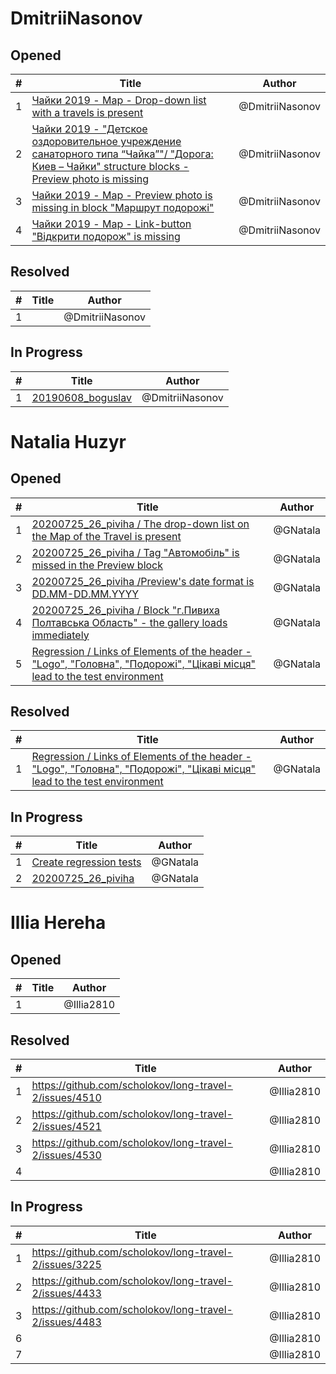 # DmitriiNasonov

## Opened

| #   | Title | Author
| --- | ---   | ----
| 1   |[Чайки 2019 - Map - Drop-down list with a travels is present](https://github.com/scholokov/long-travel-2/issues/4545)|@DmitriiNasonov
| 2   |[Чайки 2019 - "Детское оздоровительное учреждение санаторного типа “Чайка”"/ "Дорога: Киев – Чайки" structure blocks - Preview photo is missing](https://github.com/scholokov/long-travel-2/issues/4548)|@DmitriiNasonov
| 3   |[Чайки 2019 - Map - Preview photo is missing in block "Маршрут подорожі"](https://github.com/scholokov/long-travel-2/issues/4547)|@DmitriiNasonov
| 4   |[Чайки 2019 - Map - Link-button "Відкрити подорож" is missing](https://github.com/scholokov/long-travel-2/issues/4546)|@DmitriiNasonov



## Resolved
| #   | Title | Author
| --- | ---   | ----
| 1   |[]()|@DmitriiNasonov



## In Progress
| #   | Title | Author
| --- | ---   | ----
| 1   |[20190608_boguslav](https://github.com/scholokov/long-travel-2/issues/4074)|@DmitriiNasonov


# Natalia Huzyr

## Opened

| #   | Title | Author
| --- | ---   | ----
| 1   | [20200725_26_piviha / The drop-down list on the Map of the Travel is present ](https://github.com/scholokov/long-travel-2/issues/4549)   | @GNatala
| 2   | [20200725_26_piviha / Tag "Автомобіль" is missed in the Preview block](https://github.com/scholokov/long-travel-2/issues/4550)   | @GNatala
| 3   | [20200725_26_piviha /Preview's date format is DD.MM-DD.MM.YYYY](https://github.com/scholokov/long-travel-2/issues/4551)   | @GNatala
| 4   | [20200725_26_piviha / Block "г.Пивиха Полтавська Область" - the gallery loads immediately](https://github.com/scholokov/long-travel-2/issues/4552)   | @GNatala
| 5   | [Regression / Links of Elements of the header - "Logo", "Головна", "Подорожі", "Цікаві місця" lead to the test environment](https://github.com/scholokov/long-travel-2/issues/4544)   | @GNatala





## Resolved
| #   | Title | Author
| --- | ---   | ----
| 1   | [Regression / Links of Elements of the header - "Logo", "Головна", "Подорожі", "Цікаві місця" lead to the test environment](https://github.com/scholokov/long-travel-2/issues/4544)   | @GNatala





## In Progress
| #   | Title | Author
| --- | ---   | ----
| 1   | [Create regression tests](https://github.com/scholokov/long-travel-2/issues/4237)   | @GNatala
| 2   | [20200725_26_piviha ](https://github.com/scholokov/long-travel-2/issues/4087)   | @GNatala


# Illia Hereha

## Opened

| #   | Title | Author
| --- | ---   | ----
| 1   |  | @Illia2810


## Resolved
| #   | Title | Author
| --- | ---   | ----
| 1   |[https://github.com/scholokov/long-travel-2/issues/4510  ](https://github.com/scholokov/long-travel-2/issues/4510)   | @Illia2810
| 2   |[https://github.com/scholokov/long-travel-2/issues/4521  ](https://github.com/scholokov/long-travel-2/issues/4521)   | @Illia2810
| 3   |[https://github.com/scholokov/long-travel-2/issues/4530  ](https://github.com/scholokov/long-travel-2/issues/4530)   | @Illia2810
| 4   |   | @Illia2810



## In Progress

| #   | Title | Author
| --- | ---   | ----
| 1   |[https://github.com/scholokov/long-travel-2/issues/3225  ](https://github.com/scholokov/long-travel-2/issues/3225)   | @Illia2810
| 2   |[https://github.com/scholokov/long-travel-2/issues/4433  ](https://github.com/scholokov/long-travel-2/issues/4433)   | @Illia2810
| 3   |[https://github.com/scholokov/long-travel-2/issues/4483  ](https://github.com/scholokov/long-travel-2/issues/4483)   | @Illia2810
| 6   |   | @Illia2810
| 7   |   | @Illia2810


